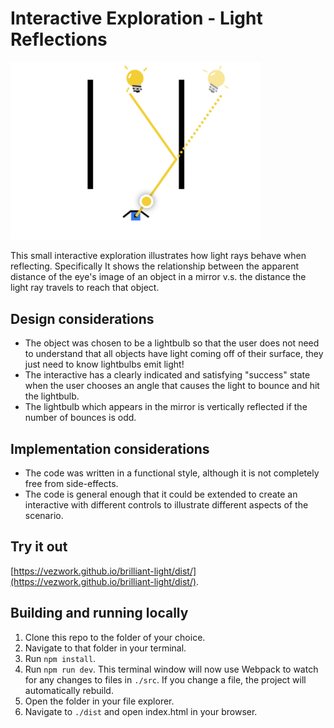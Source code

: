 # Interactive Exploration - Light Reflections

<img src="demo.png" width="400">

This small interactive exploration illustrates how light rays behave when reflecting. Specifically
It shows the relationship between the apparent distance of the eye's image of an object in a mirror
v.s. the distance the light ray travels to reach that object.

## Design considerations

- The object was chosen to be a lightbulb so that the user does not need to understand that all
  objects have light coming off of their surface, they just need to know lightbulbs emit light!
- The interactive has a clearly indicated and satisfying "success" state when the user
  chooses an angle that causes the light to bounce and hit the lightbulb.
- The lightbulb which appears in the mirror is vertically reflected if the number of bounces
  is odd.

## Implementation considerations

- The code was written in a functional style, although it is not completely free from side-effects.
- The code is general enough that it could be extended to create an interactive with
  different controls to illustrate different aspects of the scenario.

## Try it out

[https://vezwork.github.io/brilliant-light/dist/](https://vezwork.github.io/brilliant-light/dist/).

## Building and running locally

1. Clone this repo to the folder of your choice.
2. Navigate to that folder in your terminal.
3. Run `npm install`.
4. Run `npm run dev`. This terminal window will now use Webpack to watch for any changes to files in
`./src`. If you change a file, the project will automatically rebuild.
5. Open the folder in your file explorer.
6. Navigate to `./dist` and open index.html in your browser.
